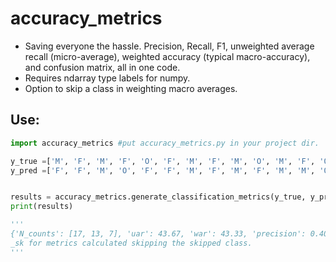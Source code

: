 # accuracy_metrics
- Saving everyone the hassle. Precision, Recall, F1, unweighted average recall (micro-average), weighted accuracy (typical macro-accuracy), and confusion matrix, all in one code.
- Requires ndarray type labels for numpy.
- Option to skip a class in weighting macro averages.

## Use:
```python
import accuracy_metrics #put accuracy_metrics.py in your project dir.

y_true =['M', 'F', 'M', 'F', 'O', 'F', 'M', 'F', 'M', 'O', 'M', 'F', 'O', 'F', 'M', 'F', 'M', 'F', 'M', 'F', 'O', 'F', 'M', 'F', 'M', 'F', 'M', 'O', 'O', 'F', 'M', 'F', 'M', 'F', 'F', 'F', 'O']
y_pred =['F', 'F', 'M', 'O', 'F', 'F', 'M', 'F', 'M', 'F', 'M', 'M', 'O', 'F', 'F', 'M', 'O', 'F', 'F', 'M', 'F', 'M', 'F', 'M', 'M', 'O', 'F', 'F', 'M', 'O', 'F', 'F', 'M', 'M', 'M', 'F', 'O']


results = accuracy_metrics.generate_classification_metrics(y_true, y_pred, skip_label='O', confusion_csv="confusion.csv", precisions_csv="precisions.csv")
print(results)

'''
{'N_counts': [17, 13, 7], 'uar': 43.67, 'war': 43.33, 'precision': 0.405, 'recall': 0.405, 'f1_score': 0.405, 'precision_sk': 0.433, 'recall_sk': 0.419, 'f1_score_sk': 0.426}
_sk for metrics calculated skipping the skipped class.
'''

```
